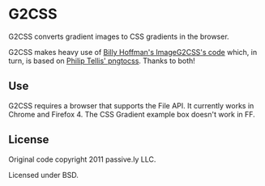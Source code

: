 # G2CSS

G2CSS converts gradient images to CSS gradients in the browser.

G2CSS makes heavy use of [Billy Hoffman's ImageG2CSS's code](http://zoompf.com/grad2css.html) which, in turn, is based on [Philip Tellis' pngtocss](https://github.com/bluesmoon/pngtocss). Thanks to both!

## Use

G2CSS requires a browser that supports the File API. It currently works in Chrome and Firefox 4. The CSS Gradient example box doesn't work in FF.

## License

Original code copyright 2011 passive.ly LLC.

Licensed under BSD.

